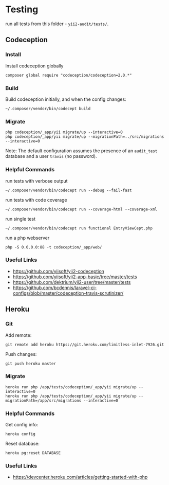 # Testing

run all tests from this folder - `yii2-audit/tests/`.

## Codeception

### Install

Install codeception globally

```
composer global require "codeception/codeception=2.0.*"
```

### Build

Build codeception initially, and when the config changes:

```
~/.composer/vendor/bin/codecept build
```

### Migrate

```
php codeception/_app/yii migrate/up --interactive=0
php codeception/_app/yii migrate/up --migrationPath=../src/migrations --interactive=0
```

Note: The default configuration assumes the presence of an `audit_test` database and a user `travis` (no password).


### Helpful Commands

run tests with verbose output

```
~/.composer/vendor/bin/codecept run --debug --fail-fast
```

run tests with code coverage

```
~/.composer/vendor/bin/codecept run --coverage-html --coverage-xml
```

run single test

```
~/.composer/vendor/bin/codecept run functional EntryViewCept.php
```

run a php webserver

```
php -S 0.0.0.0:88 -t codeception/_app/web/
```

### Useful Links

- https://github.com/yiisoft/yii2-codeception
- https://github.com/yiisoft/yii2-app-basic/tree/master/tests
- https://github.com/dektrium/yii2-user/tree/master/tests
- https://github.com/bcdennis/laravel-ci-configs/blob/master/codeception-travis-scrutinizer/


## Heroku

### Git

Add remote:
```
git remote add heroku https://git.heroku.com/limitless-inlet-7926.git
```

Push changes:
```
git push heroku master
```

### Migrate

```
heroku run php /app/tests/codeception/_app/yii migrate/up --interactive=0
heroku run php /app/tests/codeception/_app/yii migrate/up --migrationPath=/app/src/migrations --interactive=0
```

### Helpful Commands

Get config info:
```
heroku config
```

Reset database:
```
heroku pg:reset DATABASE
```

### Useful Links

- https://devcenter.heroku.com/articles/getting-started-with-php